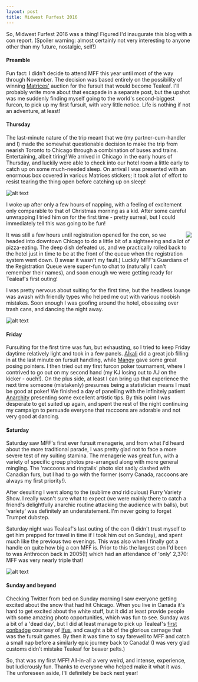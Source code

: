 ```yaml
---
layout: post
title: Midwest Furfest 2016
---
```


So, Midwest Furfest 2016 was a thing! Figured I'd inaugurate this blog with a con report. (Spoiler warning: almost certainly not very interesting to anyone other than my future, nostalgic, self!)

#### Preamble

Fun fact: I didn't decide to attend MFF this year until most of the way through November. The decision was based entirely on the possibility of winning [Matrices'](https://twitter.com/raisedbydogs) auction for the fursuit that would become Tealeaf. I'll probably write more about that escapade in a separate post, but the upshot was me suddenly finding myself going to the world's second-biggest furcon, to pick up my first fursuit, with very little notice. Life is nothing if not an adventure, at least!

#### Thursday

The last-minute nature of the trip meant that we (my partner-cum-handler and I) made the somewhat questionable decision to make the trip from nearish Toronto to Chicago through a combination of buses and trains. Entertaining, albeit tiring! We arrived in Chicago in the early hours of Thursday, and luckily were able to check into our hotel room a little early to catch up on some much-needed sleep. On arrival I was presented with an enormous box covered in various Matrices stickers; it took a lot of effort to resist tearing the thing open before catching up on sleep!

![alt text][holdguest]

[holdguest]: http://gdurl.com/WGOv

I woke up after only a few hours of napping, with a feeling of excitement only comparable to that of Christmas morning as a kid. After some careful unwrapping I tried him on for the first time - pretty surreal, but I could immediately tell this was going to be fun!

<img align="right" src="http://gdurl.com/PBg8">

It was still a few hours until registration opened for the con, so we headed into downtown Chicago to do a little bit of a sightseeing and a lot of pizza-eating. The deep dish defeated us, and we practically rolled back to the hotel just in time to be at the front of the queue when the registration system went down. (I swear it wasn't my fault.) Luckily MFF's Guardians of the Registration Queue were super-fun to chat to (naturally I can't remember their names), and soon enough we were getting ready for Tealeaf's first outing!

I was pretty nervous about suiting for the first time, but the headless lounge was awash with friendly types who helped me out with various noobish mistakes. Soon enough I was goofing around the hotel, obsessing over trash cans, and dancing the night away.

![alt text][trash]

[trash]: http://gdurl.com/jmIa

#### Friday

Fursuiting for the first time was fun, but exhausting, so I tried to keep Friday daytime relatively light and took in a few panels. [Alkali](https://twitter.com/alkali_bismuth) did a great job filling in at the last minute on fursuit handling, while [Mangy](https://twitter.com/mangusu) gave some great posing pointers. I then tried out my first furcon poker tournament, where I contrived to go out on my second hand (my KJ losing out to AJ on the kicker - ouch!). On the plus side, at least I can bring up that experience the next time someone (mistakenly) presumes being a statistician means I must be good at poker! We finished a day of panelling with the infinitely patient [Anarchity](https://twitter.com/anarchity) presenting some excellent artistic tips. By this point I was desperate to get suited up again, and spent the rest of the night continuing my campaign to persuade everyone that raccoons are adorable and not very good at dancing.

#### Saturday

Saturday saw MFF's first ever fursuit menagerie, and from what I'd heard about the more traditional parade, I was pretty glad not to face a more severe test of my suiting stamina. The menagerie was great fun, with a variety of specific group photos pre-arranged along with more general mingling. The 'raccoons and ringtails' photo slot sadly clashed with Canadian furs, but I had to go with the former (sorry Canada, raccoons are always my first priority!).

After desuiting I went along to the (sublime *and* ridiculous) Furry Variety Show. I really wasn't sure what to expect (we were mainly there to catch a friend's delightfully anarchic routine attacking the audience with balls), but 'variety' was definitely an understatement. I'm never going to forget Trumpet dubstep.

Saturday night was Tealeaf's last outing of the con (I didn't trust myself to get him prepped for travel in time if I took him out on Sunday), and spent much like the previous two evenings. This was also when I finally got a handle on quite how big a con MFF is. Prior to this the largest con I'd been to was Anthrocon back in 2005(!) which had an attendance of 'only' 2,370: MFF was very nearly triple that!

![alt text][raccooons]

[raccooons]: http://gdurl.com/qzvt "Raccoooooooons!"

#### Sunday and beyond

Checking Twitter from bed on Sunday morning I saw everyone getting excited about the snow that had hit Chicago. When you live in Canada it's hard to get excited about the white stuff, but it did at least provide people with some amazing photo opportunities, which was fun to see. Sunday was a bit of a 'dead day', but I did at least manage to pick up Tealeaf's [first conbadge](https://twitter.com/tealeafraccoon/status/805560899830448129) courtesy of [Ifus](https://twitter.com/IfusMoraine), and caught a bit of the glorious carnage that was the fursuit games. By then it was time to say farewell to MFF and catch a small nap before a similarly epic journey back to Canada! (I was very glad customs didn't mistake Tealeaf for beaver pelts.)

So, that was my first MFF! All-in-all a very weird, and intense, experience, but ludicrously fun. Thanks to everyone who helped make it what it was. The unforeseen aside, I'll definitely be back next year!
